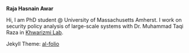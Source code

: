 **Raja Hasnain Awar**

Hi, I am PhD student @ University of Massachusetts Amherst. I work on security policy analysis of large-scale systems with Dr. Muhammad Taqi Raza in <a href="https://khwarizmilab.github.io/" target="_blank">Khwarizmi Lab</a>.


Jekyll Theme: [al-folio](https://github.com/alshedivat/al-folio)

